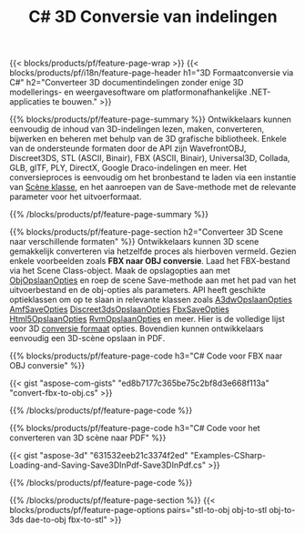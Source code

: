 ﻿---
title: C# 3D Conversie van indelingen
url: /nl/net/conversion/
description: Converteer 3D formaten 3ds 3mf amf ase att dae drc dxf fbx gltf jt obj ply rvm stl u3d usdz usd vrml x met een paar regels C# code via .NET bibliotheek.
---
{{< blocks/products/pf/feature-page-wrap >}}
{{< blocks/products/pf/i18n/feature-page-header h1="3D Formaatconversie via C#" h2="Converteer 3D documentindelingen zonder enige 3D modellerings- en weergavesoftware om platformonafhankelijke .NET-applicaties te bouwen." >}}

{{% blocks/products/pf/feature-page-summary %}}
Ontwikkelaars kunnen eenvoudig de inhoud van 3D-indelingen lezen, maken, converteren, bijwerken en beheren met behulp van de 3D grafische bibliotheek. Enkele van de ondersteunde formaten door de API zijn WavefrontOBJ, Discreet3DS, STL (ASCII, Binair), FBX (ASCII, Binair), Universal3D, Collada, GLB, glTF, PLY, DirectX, Google Draco-indelingen en meer. Het conversieproces is eenvoudig om het bronbestand te laden via een instantie van [Scène klasse](https://apireference.aspose.com/3d/net/aspose.threed/scene), en het aanroepen van de Save-methode met de relevante parameter voor het uitvoerformaat.

{{% /blocks/products/pf/feature-page-summary %}}

{{% blocks/products/pf/feature-page-section h2="Converteer 3D Scene naar verschillende formaten" %}}
Ontwikkelaars kunnen 3D scene gemakkelijk converteren via hetzelfde proces als hierboven vermeld. Gezien enkele voorbeelden zoals **FBX naar OBJ conversie**. Laad het FBX-bestand via het Scene Class-object. Maak de opslagopties aan met [ObjOpslaanOpties](https://apireference.aspose.com/3d/net/aspose.threed.formats/objsaveoptions) en roep de scene Save-methode aan met het pad van het uitvoerbestand en de obj-opties als parameters. API heeft geschikte optieklassen om op te slaan in relevante klassen zoals [A3dwOpslaanOpties](https://apireference.aspose.com/3d/net/aspose.threed.formats/a3dwsaveoptions) [AmfSaveOpties](https://apireference.aspose.com/3d/net/aspose.threed.formats/amfsaveoptions) [Discreet3dsOpslaanOpties](https://apireference.aspose.com/3d/net/aspose.threed.formats/discreet3dssaveoptions) [FbxSaveOpties](https://apireference.aspose.com/3d/net/aspose.threed.formats/fbxsaveoptions) [Html5OpslaanOpties](https://apireference.aspose.com/3d/net/aspose.threed.formats/html5saveoptions) [RvmOpslaanOpties](https://apireference.aspose.com/3d/net/aspose.threed.formats/rvmsaveoptions) en meer. Hier is de volledige lijst voor 3D [conversie formaat](https://apireference.aspose.com/3d/net/aspose.threed.formats) opties. Bovendien kunnen ontwikkelaars eenvoudig een 3D-scène opslaan in PDF.

{{% blocks/products/pf/feature-page-code h3="C# Code voor FBX naar OBJ conversie" %}}

{{< gist "aspose-com-gists" "ed8b7177c365be75c2bf8d3e668f113a" "convert-fbx-to-obj.cs" >}}

{{% /blocks/products/pf/feature-page-code %}}

{{% blocks/products/pf/feature-page-code h3="C# Code voor het converteren van 3D scène naar PDF" %}}

{{< gist "aspose-3d" "631532eeb21c3374f2ed" "Examples-CSharp-Loading-and-Saving-Save3DInPdf-Save3DInPdf.cs" >}}

{{% /blocks/products/pf/feature-page-code %}}


{{% /blocks/products/pf/feature-page-section %}}
{{< blocks/products/pf/feature-page-options pairs="stl-to-obj obj-to-stl obj-to-3ds dae-to-obj fbx-to-stl" >}}